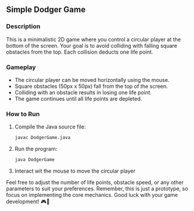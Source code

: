 ## Simple Dodger Game

### Description
This is a minimalistic 2D game where you control a circular player at the bottom of the screen. Your goal is to avoid colliding with falling square obstacles from the top. Each collision deducts one life point.

### Gameplay
- The circular player can be moved horizontally using the mouse.
- Square obstacles (50px x 50px) fall from the top of the screen.
- Colliding with an obstacle results in losing one life point.
- The game continues until all life points are depleted.

### How to Run
1. Compile the Java source file:
    ```bash
    javac DodgerGame.java
    ```
2. Run the program:
    ```bash
    java DodgerGame
    ```
3. Interact wit the mouse to move the circular player

Feel free to adjust the number of life points, obstacle speed, or any other parameters to suit your preferences. Remember, this is just a prototype, so focus on implementing the core mechanics. Good luck with your game development! 🎮🚀